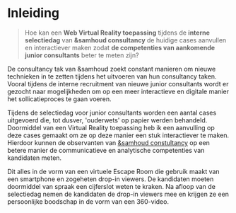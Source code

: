 # Inleiding

> Hoe kan een **Web Virtual Reality toepassing** tijdens de **interne selectiedag** van **&samhoud consultancy** de huidige cases aanvullen en interactiever maken zodat **de competenties van aankomende junior consultants** beter te meten zijn?

De consultancy tak van &samhoud zoekt constant manieren om nieuwe technieken in te zetten tijdens het uitvoeren van hun consultancy taken. Vooral tijdens de interne recruitment van nieuwe junior consultants wordt er gezocht naar mogelijkheden om op een meer interactieve en digitale manier het sollicatieproces te gaan voeren.

Tijdens de selectiedag voor junior consultants worden een aantal cases uitgevoerd die, tot dusver, 'ouderwets' op papier werden behandeld. Doormiddel van een Virtual Reality toepassing heb ik een aanvulling op deze cases gemaakt om ze op deze manier een stuk interactiever te maken. Hierdoor kunnen de observanten van [&samhoud constultancy](http://consultancy.samhoud.com/en/home) op een betere manier de communicatieve en analytische competenties van kandidaten meten.

Dit alles in de vorm van een virtuele Escape Room die gebruik maakt van een smartphone en zogeheten drop-in viewers. De kandidaten moeten doormiddel van spraak een cijferslot weten te kraken. Na afloop van de selectiedag nemen de kandidaten de drop-in viewers mee en krijgen ze een persoonlijke boodschap in de vorm van een 360-video.
